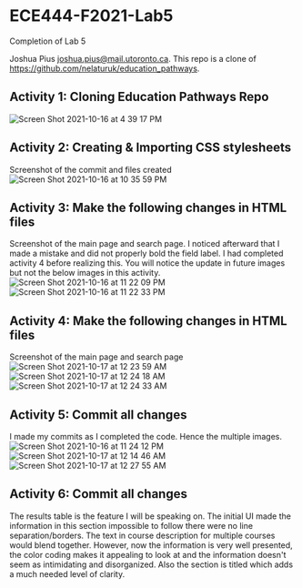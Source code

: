 # ECE444-F2021-Lab5
Completion of Lab 5

Joshua Pius joshua.pius@mail.utoronto.ca. 
This repo is a clone of https://github.com/nelaturuk/education_pathways.

## Activity 1: Cloning Education Pathways Repo
![Screen Shot 2021-10-16 at 4 39 17 PM](https://user-images.githubusercontent.com/49081873/137601578-48edd934-00da-401f-ad96-6e4f86e5acd9.png)

## Activity 2: Creating & Importing CSS stylesheets

Screenshot of the commit and files created
![Screen Shot 2021-10-16 at 10 35 59 PM](https://user-images.githubusercontent.com/49081873/137608399-3396f101-d6e9-41a3-8acf-6034404e570c.png)

## Activity 3: Make the following changes in HTML files
Screenshot of the main page and search page. 
I noticed afterward that I made a mistake and did not properly bold the field label. I had completed activity 4 before realizing this. You will notice the update in future images but not the below images in this activity.
![Screen Shot 2021-10-16 at 11 22 09 PM](https://user-images.githubusercontent.com/49081873/137609597-2c9f9370-0866-47fe-9677-163c082b2179.png)
![Screen Shot 2021-10-16 at 11 22 33 PM](https://user-images.githubusercontent.com/49081873/137609609-4d1e9a89-b809-4784-be2f-5db7f35a8735.png)


## Activity 4: Make the following changes in HTML files
Screenshot of the main page and search page
![Screen Shot 2021-10-17 at 12 23 59 AM](https://user-images.githubusercontent.com/49081873/137611247-c6fd5e09-f658-42e2-947f-3949c035c61a.png)
![Screen Shot 2021-10-17 at 12 24 18 AM](https://user-images.githubusercontent.com/49081873/137611258-1176dd1e-e325-402f-b265-39b5b8a63e1c.png)
![Screen Shot 2021-10-17 at 12 24 33 AM](https://user-images.githubusercontent.com/49081873/137611269-50bb904a-0a6f-4fb4-8bd6-e411f8bbc4dd.png)

## Activity 5: Commit all changes
I made my commits as I completed the code. Hence the multiple images.
![Screen Shot 2021-10-16 at 11 24 12 PM](https://user-images.githubusercontent.com/49081873/137609635-753996e9-23ae-4d21-bf8f-f8099afc920e.png)
![Screen Shot 2021-10-17 at 12 14 46 AM](https://user-images.githubusercontent.com/49081873/137611004-0d820458-2035-4748-974d-3bbef8dc9e6f.png)
![Screen Shot 2021-10-17 at 12 27 55 AM](https://user-images.githubusercontent.com/49081873/137611355-0d64ace8-ca86-4606-aa4b-f67812dc11bb.png)


## Activity 6: Commit all changes
The results table is the feature I will be speaking on. The initial UI made the information in this section impossible to follow there were no line separation/borders. The text in course description for multiple courses would blend together. However, now the information is very well presented, the color coding makes it appealing to look at and the information doesn't seem as intimidating and disorganized. Also the section is titled which adds a much needed level of clarity.
